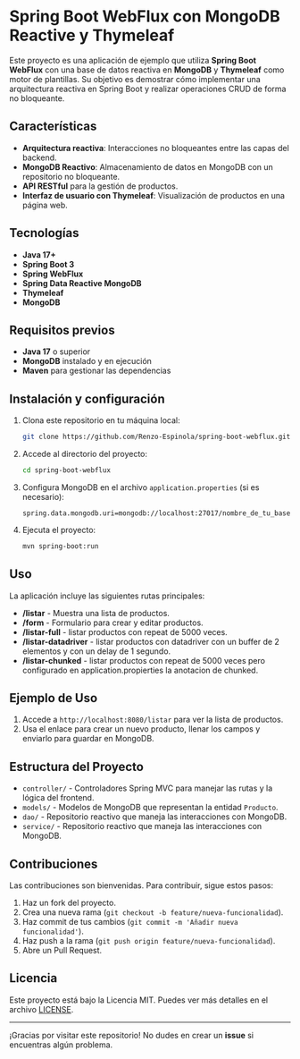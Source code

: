 # Spring Boot WebFlux con MongoDB Reactive y Thymeleaf

Este proyecto es una aplicación de ejemplo que utiliza **Spring Boot WebFlux** con una base de datos reactiva en **MongoDB** y **Thymeleaf** como motor de plantillas. Su objetivo es demostrar cómo implementar una arquitectura reactiva en Spring Boot y realizar operaciones CRUD de forma no bloqueante.

## Características

- **Arquitectura reactiva**: Interacciones no bloqueantes entre las capas del backend.
- **MongoDB Reactivo**: Almacenamiento de datos en MongoDB con un repositorio no bloqueante.
- **API RESTful** para la gestión de productos.
- **Interfaz de usuario con Thymeleaf**: Visualización de productos en una página web.

## Tecnologías

- **Java 17+**
- **Spring Boot 3**
- **Spring WebFlux**
- **Spring Data Reactive MongoDB**
- **Thymeleaf**
- **MongoDB**

## Requisitos previos

- **Java 17** o superior
- **MongoDB** instalado y en ejecución
- **Maven** para gestionar las dependencias

## Instalación y configuración

1. Clona este repositorio en tu máquina local:
    ```bash
    git clone https://github.com/Renzo-Espinola/spring-boot-webflux.git
    ```
2. Accede al directorio del proyecto:
    ```bash
    cd spring-boot-webflux
    ```
3. Configura MongoDB en el archivo `application.properties` (si es necesario):
    ```properties
    spring.data.mongodb.uri=mongodb://localhost:27017/nombre_de_tu_base
    ```

4. Ejecuta el proyecto:
    ```bash
    mvn spring-boot:run
    ```

## Uso

La aplicación incluye las siguientes rutas principales:

- **/listar** - Muestra una lista de productos.
- **/form** - Formulario para crear y editar productos.
- **/listar-full** - listar productos con repeat de 5000 veces.
- **/listar-datadriver** - listar productos con datadriver con un buffer de 2 elementos y con un delay de 1 segundo.
- **/listar-chunked** -  listar productos con repeat de 5000 veces pero configurado en application.propierties la anotacion de chunked.

## Ejemplo de Uso

1. Accede a `http://localhost:8080/listar` para ver la lista de productos.
2. Usa el enlace para crear un nuevo producto, llenar los campos y enviarlo para guardar en MongoDB.

## Estructura del Proyecto

- `controller/` - Controladores Spring MVC para manejar las rutas y la lógica del frontend.
- `models/` - Modelos de MongoDB que representan la entidad `Producto`.
- `dao/` - Repositorio reactivo que maneja las interacciones con MongoDB.
- `service/` - Repositorio reactivo que maneja las interacciones con MongoDB.

## Contribuciones

Las contribuciones son bienvenidas. Para contribuir, sigue estos pasos:

1. Haz un fork del proyecto.
2. Crea una nueva rama (`git checkout -b feature/nueva-funcionalidad`).
3. Haz commit de tus cambios (`git commit -m 'Añadir nueva funcionalidad'`).
4. Haz push a la rama (`git push origin feature/nueva-funcionalidad`).
5. Abre un Pull Request.

## Licencia

Este proyecto está bajo la Licencia MIT. Puedes ver más detalles en el archivo [LICENSE](LICENSE).

---

¡Gracias por visitar este repositorio! No dudes en crear un **issue** si encuentras algún problema.
